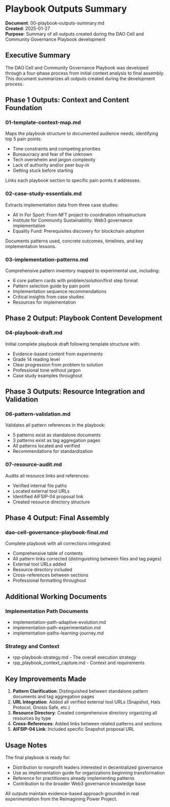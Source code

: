 # Playbook Outputs Summary

**Document**: 00-playbook-outputs-summary.md  
**Created**: 2025-01-27  
**Purpose**: Summary of all outputs created during the DAO Cell and Community Governance Playbook development

## Executive Summary

The DAO Cell and Community Governance Playbook was developed through a four-phase process from initial context analysis to final assembly. This document summarizes all outputs created during the development process.

## Phase 1 Outputs: Context and Content Foundation

### 01-template-context-map.md
Maps the playbook structure to documented audience needs, identifying top 5 pain points:
- Time constraints and competing priorities
- Bureaucracy and fear of the unknown  
- Tech overwhelm and jargon complexity
- Lack of authority and/or peer buy-in
- Getting stuck before starting

Links each playbook section to specific pain points it addresses.

### 02-case-study-essentials.md
Extracts implementation data from three case studies:
- All In For Sport: From NFT project to coordination infrastructure
- Institute for Community Sustainability: Web3 governance implementation
- Equality Fund: Prerequisites discovery for blockchain adoption

Documents patterns used, concrete outcomes, timelines, and key implementation lessons.

### 03-implementation-patterns.md
Comprehensive pattern inventory mapped to experimental use, including:
- 6 core pattern cards with problem/solution/first step format
- Pattern selection guide by pain point
- Implementation sequence recommendations
- Critical insights from case studies
- Resources for implementation

## Phase 2 Output: Playbook Content Development

### 04-playbook-draft.md
Initial complete playbook draft following template structure with:
- Evidence-based content from experiments
- Grade 14 reading level
- Clear progression from problem to solution
- Professional tone without jargon
- Case study examples throughout

## Phase 3 Outputs: Resource Integration and Validation

### 06-pattern-validation.md
Validates all pattern references in the playbook:
- 5 patterns exist as standalone documents
- 3 patterns exist as tag aggregation pages
- All patterns located and verified
- Recommendations for standardization

### 07-resource-audit.md
Audits all resource links and references:
- Verified internal file paths
- Located external tool URLs
- Identified AIFSIP-04 proposal link
- Created resource directory structure

## Phase 4 Output: Final Assembly

### dao-cell-governance-playbook-final.md
Complete playbook with all corrections integrated:
- Comprehensive table of contents
- All pattern links corrected (distinguishing between files and tag pages)
- External tool URLs added
- Resource directory included
- Cross-references between sections
- Professional formatting throughout

## Additional Working Documents

### Implementation Path Documents
- implementation-path-adaptive-evolution.md
- implementation-path-experimentation.md  
- implementation-paths-learning-journey.md

### Strategy and Context
- rpp-playbook-strategy.md - The overall execution strategy
- rpp_playbook_context_capture.md - Context and requirements

## Key Improvements Made

1. **Pattern Clarification**: Distinguished between standalone pattern documents and tag aggregation pages
2. **URL Integration**: Added all verified external tool URLs (Snapshot, Hats Protocol, Gnosis Safe, etc.)
3. **Resource Directory**: Created comprehensive directory organizing all resources by type
4. **Cross-References**: Added links between related patterns and sections
5. **AIFSIP-04 Link**: Included specific Snapshot proposal URL

## Usage Notes

The final playbook is ready for:
- Distribution to nonprofit leaders interested in decentralized governance
- Use as implementation guide for organizations beginning transformation
- Reference for practitioners already implementing patterns
- Contribution to the broader Web3 governance knowledge base

All outputs maintain evidence-based approach grounded in real experimentation from the Reimagining Power Project.